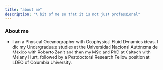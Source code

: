 ```yaml
---
title: "about me"
description: "A bit of me so that it is not just professional"
---
```


### About me
-   I am a Physical Oceanographer with Geophysical Fluid Dynamics ideas. I did my Undergraduate studies at the Universidad Nacional Autónoma de México with Roberto Zenit and then my MSc and PhD at Caltech with Melany Hunt, followed by a Postdoctoral Research Fellow position at LDEO of Columbia University. 
    
    
    

